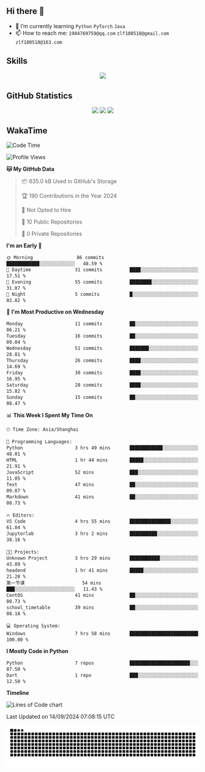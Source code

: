 ## Hi there 👋

- 🌱 I’m currently learning `Python` `PyTorch` `Java`
- 📫 How to reach me: `1984769759@qq.com` `zlf100518@gmail.com` `zlf100518@163.com`

## Skills
<div align="center"> <img src="https://skillicons.dev/icons?i=python,linux,git,github,html,css,js" /> </div>

## GitHub Statistics

<div align="center">
  <img src="https://github-readme-stats.vercel.app/api?username=mrcchenfeng&show_icons=true&theme=tokyonight" />
  <img src="https://github-readme-stats.vercel.app/api/top-langs/?username=mrcchenfeng&show_icons=true&theme=tokyonight" />
  <img src="https://github-readme-activity-graph.vercel.app/graph?username=mrcchenfeng&theme=xcode" />
</div>

## WakaTime

<!--START_SECTION:waka-->
![Code Time](http://img.shields.io/badge/Code%20Time-90%20hrs%2012%20mins-blue)

![Profile Views](http://img.shields.io/badge/Profile%20Views-0-blue)

**🐱 My GitHub Data** 

> 📦 635.0 kB Used in GitHub's Storage 
 > 
> 🏆 190 Contributions in the Year 2024
 > 
> 🚫 Not Opted to Hire
 > 
> 📜 10 Public Repositories 
 > 
> 🔑 0 Private Repositories 
 > 
**I'm an Early 🐤** 

```text
🌞 Morning                86 commits          ████████████░░░░░░░░░░░░░   48.59 % 
🌆 Daytime                31 commits          ████░░░░░░░░░░░░░░░░░░░░░   17.51 % 
🌃 Evening                55 commits          ████████░░░░░░░░░░░░░░░░░   31.07 % 
🌙 Night                  5 commits           █░░░░░░░░░░░░░░░░░░░░░░░░   02.82 % 
```
📅 **I'm Most Productive on Wednesday** 

```text
Monday                   11 commits          ██░░░░░░░░░░░░░░░░░░░░░░░   06.21 % 
Tuesday                  16 commits          ██░░░░░░░░░░░░░░░░░░░░░░░   09.04 % 
Wednesday                51 commits          ███████░░░░░░░░░░░░░░░░░░   28.81 % 
Thursday                 26 commits          ████░░░░░░░░░░░░░░░░░░░░░   14.69 % 
Friday                   30 commits          ████░░░░░░░░░░░░░░░░░░░░░   16.95 % 
Saturday                 28 commits          ████░░░░░░░░░░░░░░░░░░░░░   15.82 % 
Sunday                   15 commits          ██░░░░░░░░░░░░░░░░░░░░░░░   08.47 % 
```


📊 **This Week I Spent My Time On** 

```text
🕑︎ Time Zone: Asia/Shanghai

💬 Programming Languages: 
Python                   3 hrs 49 mins       ████████████░░░░░░░░░░░░░   48.01 % 
HTML                     1 hr 44 mins        █████░░░░░░░░░░░░░░░░░░░░   21.91 % 
JavaScript               52 mins             ███░░░░░░░░░░░░░░░░░░░░░░   11.05 % 
Text                     47 mins             ██░░░░░░░░░░░░░░░░░░░░░░░   09.87 % 
Markdown                 41 mins             ██░░░░░░░░░░░░░░░░░░░░░░░   08.73 % 

🔥 Editors: 
VS Code                  4 hrs 55 mins       ███████████████░░░░░░░░░░   61.84 % 
Jupyterlab               3 hrs 2 mins        ██████████░░░░░░░░░░░░░░░   38.16 % 

🐱‍💻 Projects: 
Unknown Project          3 hrs 29 mins       ███████████░░░░░░░░░░░░░░   43.89 % 
headend                  1 hr 41 mins        █████░░░░░░░░░░░░░░░░░░░░   21.28 % 
第一节课                     54 mins             ███░░░░░░░░░░░░░░░░░░░░░░   11.43 % 
CentOS                   41 mins             ██░░░░░░░░░░░░░░░░░░░░░░░   08.73 % 
school_timetable         39 mins             ██░░░░░░░░░░░░░░░░░░░░░░░   08.18 % 

💻 Operating System: 
Windows                  7 hrs 58 mins       █████████████████████████   100.00 % 
```

**I Mostly Code in Python** 

```text
Python                   7 repos             ██████████████████████░░░   87.50 % 
Dart                     1 repo              ███░░░░░░░░░░░░░░░░░░░░░░   12.50 % 
```



**Timeline**

![Lines of Code chart](https://raw.githubusercontent.com/mrcchenfeng/mrcchenfeng/main/assets/bar_graph.png)


 Last Updated on 14/09/2024 07:08:15 UTC
<!--END_SECTION:waka-->

<div align="center"><img src="./assets/github-snake-dark.svg" /></div>
